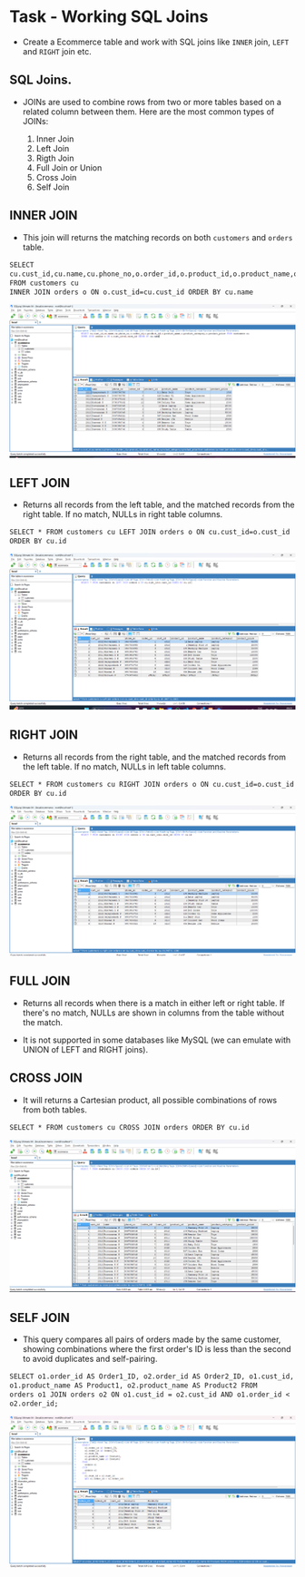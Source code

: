 # Task - Working SQL Joins

- Create a Ecommerce table and work with SQL joins like `INNER` join, `LEFT` and `RIGHT` join etc.

## SQL Joins.

- JOINs are used to combine rows from two or more tables based on a related column between them. Here are the most common types of JOINs:

    1. Inner Join
    2. Left Join
    3. Rigth Join
    4. Full Join or Union
    5. Cross Join
    6. Self Join

## INNER JOIN

- This join will returns the matching records on both `customers` and `orders` table.

```
SELECT cu.cust_id,cu.name,cu.phone_no,o.order_id,o.product_id,o.product_name,o.product_category,o.product_price FROM customers cu 
INNER JOIN orders o ON o.cust_id=cu.cust_id ORDER BY cu.name
```

![inner-join](./assets/innerjoin.png)


## LEFT JOIN

- Returns all records from the left table, and the matched records from the right table. If no match, NULLs in right table columns.

```
SELECT * FROM customers cu LEFT JOIN orders o ON cu.cust_id=o.cust_id ORDER BY cu.id 
```

![left-join](./assets/left.png)


## RIGHT JOIN 

- Returns all records from the right table, and the matched records from the left table. If no match, NULLs in left table columns.

```
SELECT * FROM customers cu RIGHT JOIN orders o ON cu.cust_id=o.cust_id ORDER BY cu.id 
```

![right-join](./assets/right.png)


## FULL JOIN

- Returns all records when there is a match in either left or right table. If there's no match, NULLs are shown in columns from the table without the match.

- It is not supported in some databases like MySQL (we can emulate with UNION of LEFT and RIGHT joins).

## CROSS JOIN

- It will returns a Cartesian product, all possible combinations of rows from both tables.

```
SELECT * FROM customers cu CROSS JOIN orders ORDER BY cu.id 
```

![cross-join](./assets/cross.png)

## SELF JOIN 

- This query compares all pairs of orders made by the same customer, showing combinations where the first order's ID is less than the second to avoid duplicates and self-pairing.

```
SELECT o1.order_id AS Order1_ID, o2.order_id AS Order2_ID, o1.cust_id, o1.product_name AS Product1, o2.product_name AS Product2 FROM 
orders o1 JOIN orders o2 ON o1.cust_id = o2.cust_id AND o1.order_id < o2.order_id;
```

![self-join](./assets/self.png)